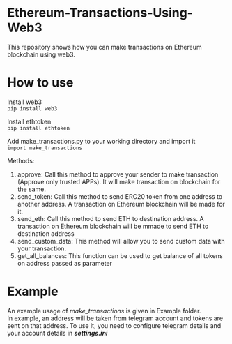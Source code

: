 # Ethereum-Transactions-Using-Web3
This repository shows how you can make transactions on Ethereum blockchain using web3. 

# How to use
Install web3   
`pip install web3`

Install ethtoken  
`pip install ethtoken`   

Add make_transactions.py to your working directory and import it   
`import make_transactions`   

Methods:   
1. approve: Call this method to approve your sender to make transaction (Approve only trusted APPs). It will make transaction on blockchain for the same.    
2. send_token: Call this method to send ERC20 token from one address to another address. A transaction on Ethereum blockchain will be made for it.   
3. send_eth: Call this method to send ETH to destination address. A transaction on Ethereum blockchain will be mmade to send ETH to destination address
4. send_custom_data: This method will allow you to send custom data with your transaction. 
5. get_all_balances: This function can be used to get balance of all tokens on address passed as parameter

# Example
An example usage of *make_transactions* is given in Example folder.   
In example, an address will be taken from telegram account and tokens are sent on that address. To use it, you need to configure telegram details and your account details in ***settings.ini***
